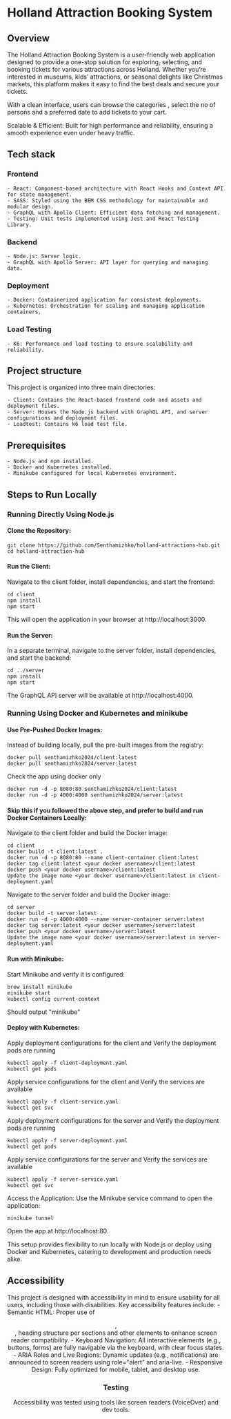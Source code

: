 # Holland Attraction Booking System

## Overview

The Holland Attraction Booking System is a user-friendly web application designed to provide a one-stop solution for exploring, selecting, and booking tickets for various attractions across Holland. Whether you’re interested in museums, kids’ attractions, or seasonal delights like Christmas markets, this platform makes it easy to find the best deals and secure your tickets.

With a clean interface, users can browse the categories , select the no of persons and a preferred date to add tickets to your cart.

Scalable & Efficient: Built for high performance and reliability, ensuring a smooth experience even under heavy traffic.

## Tech stack

### Frontend
	- React: Component-based architecture with React Hooks and Context API for state management.
	- SASS: Styled using the BEM CSS methodology for maintainable and modular design.
	- GraphQL with Apollo Client: Efficient data fetching and management.
	- Testing: Unit tests implemented using Jest and React Testing Library.

### Backend

	- Node.js: Server logic.
	- GraphQL with Apollo Server: API layer for querying and managing data.

### Deployment

	- Docker: Containerized application for consistent deployments.
	- Kubernetes: Orchestration for scaling and managing application containers.

### Load Testing

	- K6: Performance and load testing to ensure scalability and reliability.

## Project structure

This project is organized into three main directories:

	- Client: Contains the React-based frontend code and assets and deployment files.
	- Server: Houses the Node.js backend with GraphQL API, and server configurations and deployment files.
	- Loadtest: Contains k6 load test file.

## Prerequisites

	- Node.js and npm installed.
	- Docker and Kubernetes installed.
	- Minikube configured for local Kubernetes environment.

## Steps to Run Locally

### Running Directly Using Node.js

#### Clone the Repository:

```
git clone https://github.com/Senthamizhko/holland-attractions-hub.git
cd holland-attraction-hub
```

#### Run the Client:
Navigate to the client folder, install dependencies, and start the frontend:

```
cd client
npm install
npm start
```

This will open the application in your browser at http://localhost:3000.

#### Run the Server:
In a separate terminal, navigate to the server folder, install dependencies, and start the backend:

```
cd ../server
npm install
npm start
```

The GraphQL API server will be available at http://localhost:4000.

### Running Using Docker and Kubernetes and minikube

#### Use Pre-Pushed Docker Images:
Instead of building locally, pull the pre-built images from the registry:

```
docker pull senthamizhko2024/client:latest
docker pull senthamizhko2024/server:latest
```
Check the app using docker only
```
docker run -d -p 8080:80 senthamizhko2024/client:latest
docker run -d -p 4000:4000 senthamizhko2024/server:latest
```

#### Skip this if you followed the above step, and prefer to build and run Docker Containers Locally:
Navigate to the client folder and build the Docker image:

```
cd client
docker build -t client:latest .
docker run -d -p 8080:80 --name client-container client:latest
docker tag client:latest <your docker username>/client:latest
docker push <your docker username>/client:latest
Update the image name <your docker username>/client:latest in client-deployment.yaml
```
Navigate to the server folder and build the Docker image:

```
cd server
docker build -t server:latest .
docker run -d -p 4000:4000 --name server-container server:latest
docker tag server:latest <your docker username>/server:latest
docker push <your docker username>/server:latest
Update the image name <your docker username>/server:latest in server-deployment.yaml
```

#### Run with Minikube:
Start Minikube and verify it is configured:

```
brew install minikube
minikube start
kubectl config current-context
```
Should output "minikube"

#### Deploy with Kubernetes:
Apply deployment configurations for the client and Verify the deployment pods are running

```
kubectl apply -f client-deployment.yaml
kubectl get pods
```
Apply service configurations for the client and Verify the services are available

```
kubectl apply -f client-service.yaml
kubectl get svc
``` 

Apply deployment configurations for the server and Verify the deployment pods are running

```
kubectl apply -f server-deployment.yaml
kubectl get pods
``` 
Apply service configurations for the server and Verify the services are available

```
kubectl apply -f server-service.yaml
kubectl get svc
```

Access the Application: Use the Minikube service command to open the application:

```minikube tunnel```

Open the app at http://localhost:80.


This setup provides flexibility to run locally with Node.js or deploy using Docker and Kubernetes, catering to development and production needs alike.

## Accessibility

This project is designed with accessibility in mind to ensure usability for all users, including those with disabilities.
Key accessibility features include:
	- Semantic HTML: Proper use of <header>, <section>, heading structure per sections and other elements to enhance screen reader compatibility.
	- Keyboard Navigation: All interactive elements (e.g., buttons, forms) are fully navigable via the keyboard, with clear focus states.
	- ARIA Roles and Live Regions: Dynamic updates (e.g., notifications) are announced to screen readers using role="alert" and aria-live.
	- Responsive Design: Fully optimized for mobile, tablet, and desktop use.

### Testing

Accessibility was tested using tools like screen readers (VoiceOver) and dev tools.





